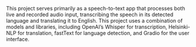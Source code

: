 This project serves primarily as a speech-to-text app that processes both live and recorded audio input, transcribing the speech in its detected language and translating it to English. This project uses a combination of models and libraries, including OpenAI’s Whisper for transcription, Helsinki-NLP for translation, fastText for language detection, and Gradio for the user interface.
